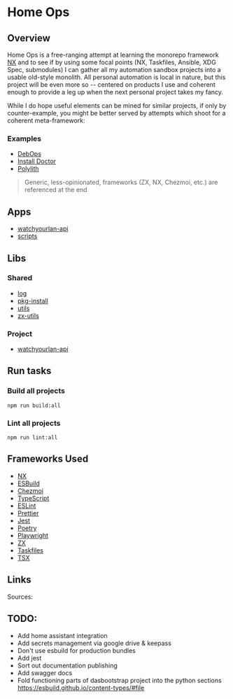 # Home Ops

## Overview

Home Ops is a free-ranging attempt at learning the monorepo framework [NX](https://nx.dev/) and to see if by using some focal points (NX, Taskfiles, Ansible, XDG Spec, submodules) I can gather all my automation sandbox projects into a usable old-style monolith.  All personal automation is local in nature, but this project will be even more so -- centered on products I use and coherent enough to provide a leg up when the next personal project takes my fancy.

While I do hope useful elements can be mined for similar projects, if only by counter-example, you might be better served by attempts which shoot for a coherent meta-framework:

### Examples

* [DebOps](https://docs.debops.org/)
* [Install Doctor](https://install.doctor)
* [Polylith](https://polylith.gitbook.io/polylith)

> Generic, less-opinionated, frameworks (ZX, NX, Chezmoi, etc.) are referenced at the end

## Apps

* [watchyourlan-api](./apps/watchyourlan-api/README.md)
* [scripts](./scripts/README.md)

## Libs

### Shared

* [log](./libs/shared/log/README.md)
* [pkg-install](./libs/shared/pkg-install/README.md)
* [utils](./libs/shared/utils/README.md)
* [zx-utils](./libs/shared/zx-utils/README.md)

### Project

* [watchyourlan-api](./libs/watchyourlan-api/README.md)

## Run tasks

### Build all projects

```shell
npm run build:all
```

### Lint all projects

```shell
npm run lint:all
```

## Frameworks Used

* [NX](https://nx.dev/)
* [ESBuild](https://esbuild.github.io/)
* [Chezmoi](https://www.chezmoi.io/quick-start/)
* [TypeScript](https://www.typescriptlang.org/)
* [ESLint](https://eslint.org/)
* [Prettier](https://prettier.io/)
* [Jest](https://jestjs.io/)
* [Poetry](https://python-poetry.org/docs/)
* [Playwright](https://playwright.dev/)
* [ZX](https://google.github.io/zx/)
* [Taskfiles](https://taskfiles.dev)
* [TSX](https://tsx.is/)

## Links

Sources:

## TODO:

- Add home assistant integration
- Add secrets management via google drive & keepass
- Don't use esbuild for production bundles
- Add jest
- Sort out documentation publishing
- Add swagger docs
- Fold functioning parts of dasbootstrap project into the python sections
  https://esbuild.github.io/content-types/#file

